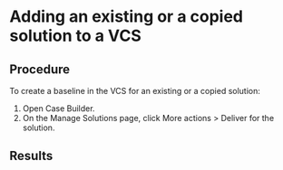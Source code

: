 # Adding an existing or a copied solution to a VCS

## Procedure

To create a baseline in the VCS for an existing or a copied solution:

1. Open Case Builder.
2. On the Manage Solutions page, click More actions > Deliver for the solution.

## Results
